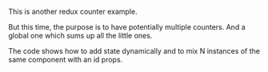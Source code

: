 This is another redux counter example.

But this time, the purpose is to have potentially multiple counters. And a global one which sums up all the little ones.

The code shows how to add state dynamically and to mix N instances of the same component with an id props.
